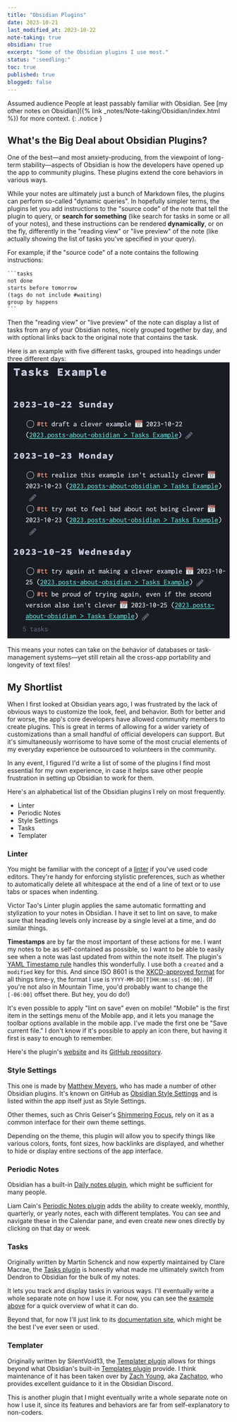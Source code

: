 ```yaml
---
title: "Obsidian Plugins"
date: 2023-10-21
last_modified_at: 2023-10-22
note-taking: true
obsidian: true
excerpt: "Some of the Obsidian plugins I use most."
status: ":seedling:"
toc: true
published: true
blogged: false
---
```


<span class="audience">Assumed audience</span> People at least passably familiar with Obsidian. See [my other notes on Obsidian]({% link _notes/Note-taking/Obsidian/index.html %}) for more context.
{: .notice }

## What's the Big Deal about Obsidian Plugins?  

One of the best—and most anxiety-producing, from the viewpoint of long-term stability—aspects of Obsidian is how the developers have opened up the app to community plugins. These plugins extend the core behaviors in various ways.  

While your notes are ultimately just a bunch of Markdown files, the plugins can perform so-called "dynamic queries". In hopefully simpler terms, the plugins let you add instructions to the "source code" of the note that tell the plugin to query, or **search for something** (like search for tasks in some or all of your notes), and these instructions can be rendered **dynamically**, or on the fly, differently in the "reading view" or "live preview" of the note (like actually showing the list of tasks you've specified in your query).  

<span id="tasks-example">For example,</span> if the "source code" of a note contains the following instructions:  
`````
```tasks 
not done 
starts before tomorrow
(tags do not include #waiting)
group by happens
```
`````

Then the "reading view" or "live preview" of the note can display a list of tasks from any of your Obsidian notes, nicely grouped together by day, and with optional links back to the original note that contains the task. 

Here is an example with five different tasks, grouped into headings under three different days:  
![five example tasks, each about writing a set of clever task examples](./../../../assets/images/obsidian-tasks-clever-example.png)

This means your notes can take on the behavior of databases or task-management systems—yet still retain all the cross-app portability and longevity of text files!  

## My Shortlist  

When I first looked at Obsidian years ago, I was frustrated by the lack of obvious ways to customize the look, feel, and behavior. Both for better and for worse, the app's core developers have allowed community members to create plugins. This is great in terms of allowing for a wider variety of customizations than a small handful of official developers can support. But it's simultaneously worrisome to have some of the most crucial elements of my everyday experience be outsourced to volunteers in the community.  

In any event, I figured I'd write a list of some of the plugins I find most essential for my own experience, in case it helps save other people frustration in setting up Obsidian to work for them.  

Here's an alphabetical list of the Obsidian plugins I rely on most frequently.  

- Linter  
- Periodic Notes  
- Style Settings  
- Tasks  
- Templater  

### Linter  

You might be familiar with the concept of a [linter](https://en.wikipedia.org/wiki/Lint_(software)) if you've used code editors. They're handy for enforcing stylistic preferences, such as whether to automatically delete all whitespace at the end of a line of text or to use tabs or spaces when indenting.  

Victor Tao's Linter plugin applies the same automatic formatting and stylization to your notes in Obsidian. I have it set to lint on save, to make sure that heading levels only increase by a single level at a time, and do similar things.  

**Timestamps** are by far the most important of these actions for me. I want my notes to be as self-contained as possible, so I want to be able to easily see when a note was last updated from within the note itself. The plugin's [YAML Timestamp rule](https://platers.github.io/obsidian-linter/settings/yaml-rules/#yaml-timestamp) handles this wonderfully. I use both a `created` and a `modified` key for this. And since ISO 8601 is the [XKCD-approved format](https://xkcd.com/1179/) for all things time-y, the format I use is `YYYY-MM-DD[T]HH:mm:ss[-06:00]`. (If you're not also in Mountain Time, you'd probably want to change the `[-06:00]` offset there. But hey, you do do!)  

It's even possible to apply "lint on save" even on mobile! "Mobile" is the first item in the settings menu of the Mobile app, and it lets you manage the toolbar options available in the mobile app. I've made the first one be "Save current file." I don't know if it's possible to apply an icon there, but having it first is easy to enough to remember.  

Here's the plugin's [website](https://platers.github.io/obsidian-linter/) and its [GitHub repository](https://github.com/platers/obsidian-linter).  

### Style Settings  

This one is made by [Matthew Meyers](https://matthewmeye.rs/), who has made a number of other Obsidian plugins. It's known on GitHub as [Obsidian Style Settings](https://github.com/mgmeyers/obsidian-style-settings) and is listed within the app itself just as Style Settings.  

Other themes, such as Chris Geiser's [Shimmering Focus](https://github.com/chrisgrieser/shimmering-focus/), rely on it as a common interface for their own theme settings.  

Depending on the theme, this plugin will allow you to specify things like various colors, fonts, font sizes, how backlinks are displayed, and whether to hide or display entire sections of the app interface.  

### Periodic Notes  

Obsidian has a built-in [Daily notes plugin](https://help.obsidian.md/Plugins/Daily+notes), which might be sufficient for many people.  

Liam Cain's [Periodic Notes plugin](https://github.com/liamcain/obsidian-periodic-notes) adds the ability to create weekly, monthly, quarterly, or yearly notes, each with different templates. You can see and navigate these in the Calendar pane, and even create new ones directly by clicking on that day or week.  

### Tasks  

Originally written by Martin Schenck and now expertly maintained by Clare Macrae, the [Tasks plugin](https://github.com/obsidian-tasks-group/obsidian-tasks) is honestly what made me ultimately switch from Dendron to Obsidian for the bulk of my notes.  

It lets you track and display tasks in various ways. I'll eventually write a whole separate note on how I use it. For now, you can see the [example above](#tasks-example) for a quick overview of what it can do.  

Beyond that, for now I'll just link to its [documentation site](https://publish.obsidian.md/tasks/Introduction), which might be the best I've ever seen or used.  

### Templater  

Originally written by SilentVoid13, the [Templater plugin](https://github.com/SilentVoid13/Templater) allows for things beyond what Obsidian's built-in [Templates plugin](https://help.obsidian.md/Plugins/Templates) provide. I think maintenance of it has been taken over by [Zach Young](https://zachyoung.dev/), aka [Zachatoo](https://github.com/Zachatoo), who provides excellent guidance to it in the Obsidian Discord.  

This is another plugin that I might eventually write a whole separate note on how I use it, since its features and behaviors are far from self-explanatory to non-coders.  